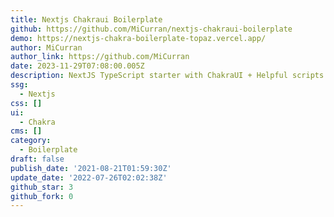 ```yaml
---
title: Nextjs Chakraui Boilerplate
github: https://github.com/MiCurran/nextjs-chakraui-boilerplate
demo: https://nextjs-chakra-boilerplate-topaz.vercel.app/
author: MiCurran
author_link: https://github.com/MiCurran
date: 2023-11-29T07:08:00.005Z
description: NextJS TypeScript starter with ChakraUI + Helpful scripts
ssg:
  - Nextjs
css: []
ui:
  - Chakra
cms: []
category:
  - Boilerplate
draft: false
publish_date: '2021-08-21T01:59:30Z'
update_date: '2022-07-26T02:02:38Z'
github_star: 3
github_fork: 0
---
```

